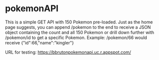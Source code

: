 # pokemonAPI

This is a simple GET API with 150 Pokemon pre-loaded.
Just as the home page suggests, you can append /pokemon to the end to receive a JSON object containing the count and all 150 Pokemon
or drill down further with /pokemon/id to get a specific Pokemon. Example: /pokemon/66 would receive {"id":66,"name":"kingler"}

URL for testing: https://bbrutonpokemonapi.uc.r.appspot.com/
